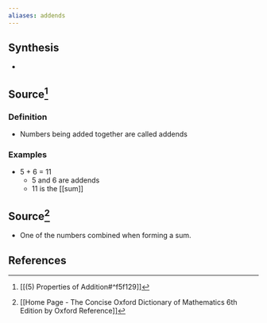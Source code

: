 ```yaml
---
aliases: addends
---
```

## Synthesis
- 
## Source[^1]
### Definition
- Numbers being added together are called addends
### Examples
 - 5 + 6 = 11
	- 5 and 6 are addends
	- 11 is the [[sum]]

## Source[^2]
- One of the numbers combined when forming a sum.
## References
[^1]: [[(5) Properties of Addition#^f5f129]]
[^2]: [[Home Page - The Concise Oxford Dictionary of Mathematics 6th Edition by Oxford Reference]]